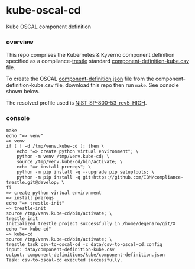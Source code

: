 # kube-oscal-cd
Kube OSCAL component definition

### overview

This repo comprises the Kubernetes & Kyverno component definition specified as a compliance-[trestle](https://github.com/IBM/compliance-trestle) standard [component-definition-kube.csv](data/component-definition-kube.csv) file.

To create the OSCAL [component-definition.json](component-definitions/kube/component-definition.json) file from the component-definition-kube.csv file, download this repo then run `make`. 
See console shown below.

The resolved profile used is [NIST_SP-800-53_rev5_HIGH](catalogs/NIST_SP-800-53_rev5_HIGH/NIST_SP-800-53_rev5_HIGH-baseline-resolved-profile_catalog.json).

### console

```
make
echo "=> venv"
=> venv
if [ ! -d /tmp/venv.kube-cd ]; then \
	echo "=> create python virtual environment"; \
	python -m venv /tmp/venv.kube-cd; \
	source /tmp/venv.kube-cd/bin/activate; \
	echo "=> install prereqs"; \
	python -m pip install -q --upgrade pip setuptools; \
	python -m pip install -q git+https://github.com/IBM/compliance-trestle.git@develop; \
fi
=> create python virtual environment
=> install prereqs
echo "=> trestle-init"
=> trestle-init
source /tmp/venv.kube-cd/bin/activate; \
trestle init
Initialized trestle project successfully in /home/degenaro/git/X
echo "=> kube-cd"
=> kube-cd
source /tmp/venv.kube-cd/bin/activate; \
trestle task csv-to-oscal-cd -c data/csv-to-oscal-cd.config
input: data/component-definition-kube.csv
output: component-definitions/kube/component-definition.json
Task: csv-to-oscal-cd executed successfully.
```
